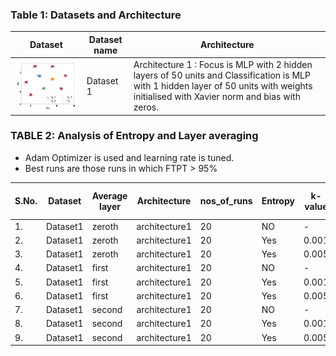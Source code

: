 ### Table 1: Datasets and Architecture
| Dataset | Dataset name | Architecture |
|---------|--------------|---------------|
|<img src= ./plots/dataset1.JPG width="300"> | Dataset 1 | Architecture 1 : Focus is MLP with 2 hidden layers of 50 units and Classification is MLP with 1 hidden layer of 50 units with weights initialised with Xavier norm and bias with zeros. |

### TABLE 2:  Analysis of Entropy and Layer averaging

- Adam Optimizer is used and learning rate is tuned.
- Best runs are those runs in which FTPT > 95%

|S.No.| Dataset | Average layer | Architecture | nos_of_runs | Entropy | k-value | LR | avg Acc | avg FTPT | best runs | avg best Acc | avg best FTPT | 
|-----|----|---------------|--------------|-------------|---------|--------|--------|----------|-----------|--------------|---------------|-------------|
| 1.  |Dataset1 | zeroth  | architecture1 | 20 | NO    | -     | 0.001 | 99.98 | 87.02 | 6  | 100   | 100   |
| 2.  |Dataset1 | zeroth  | architecture1 | 20 | Yes   | 0.001 | 0.001 | 99.99 | 89.68 | 9  | 100   | 100   |
| 3.  |Dataset1 | zeroth  | architecture1 | 20 | Yes   | 0.005 | 0.001 | 90.73 | 82.93 | 15 | 100   | 100   |
| 4.  |Dataset1 | first   | architecture1 | 20 | NO    | -     | 0.001 | 99.90 | 73.79 | 0  | -     | -     |
| 5.  |Dataset1 | first   | architecture1 | 20 | Yes   | 0.001 | 0.001 | 99.99 | 85.70 | 9  | 99.99 | 97.65 |
| 6.  |Dataset1 | first   | architecture1 | 20 | Yes   | 0.005 | 0.001 | 99.99 | 85.62 | 8  | 99.99 | 99.98 |
| 7.  |Dataset1 | second  | architecture1 | 20 | NO    | -     | 0.001 | 99.85 | 74.40 | 1  | 99.83 | 96.03 |
| 8.  |Dataset1 | second  | architecture1 | 20 | Yes   | 0.001 | 0.001 | 99.99 | 78.01 | 2  | 99.99 | 99.23 |
| 9.  |Dataset1 | second  | architecture1 | 20 | Yes   | 0.005 | 0.001 | - | - | -  | - | - |




























